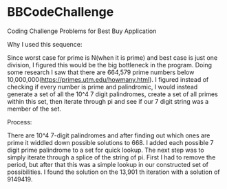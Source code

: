 # BBCodeChallenge
Coding Challenge Problems for Best Buy Application

Why I used this sequence:

  Since worst case for prime is N(when it is prime) and best case is just one division, I figured this would be the big bottleneck in the program. Doing some research I saw that there are 664,579 prime numbers below 10,000,000(https://primes.utm.edu/howmany.html). I figured instead of checking if every number is prime and palindromic, I would instead generate a set of all the 10^4 7 digit palindromes, create a set of all primes within this set, then iterate through pi and see if our 7 digit string was a member of the set. 
 
Process:

  There are 10^4 7-digit palindromes and after finding out which ones are prime it widdled down possible solutions to 668. I added each possible 7 digit prime palindrome to a set for quick lookup. The next step was to simply iterate through a splice of the string of pi. First I had to remove the period, but after that this was a simple lookup in our constructed set of possibilities. I found the solution on the 13,901 th iteration with a solution of 9149419.
